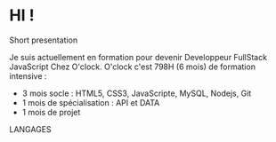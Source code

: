 # HI !
Short presentation

Je suis actuellement en formation pour devenir Developpeur FullStack JavaScript Chez O'clock.
O'clock c'est 798H (6 mois) de formation intensive :
  - 3 mois socle : HTML5, CSS3, JavaScripte, MySQL, Nodejs, Git
  - 1 mois de spécialisation : API et DATA
  - 1 mois de projet
  

LANGAGES







